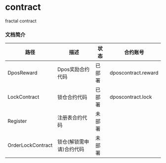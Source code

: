 # contract
fractal contract

### 文档简介
路径 | 描述 | 状态 | 合约账号
---|---|---|---
DposReward | Dpos奖励合约代码 | 已部署 | dposcontract.reward
LockContract | 锁仓合约代码 | 已部署 | dposcontract.lock
Register | 注册表合约代码 | 未部署 | 
OrderLockContract | 锁仓(解锁需申请)合约代码 | 未部署 |